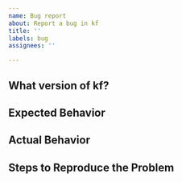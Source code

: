 ```yaml
---
name: Bug report
about: Report a bug in kf
title: ''
labels: bug
assignees: ''

---
```

<!-- If you need to report a security issue with kf, send an email to kf-security@google.com. -->

## What version of kf?

<!-- Paste the output of kf version -->

## Expected Behavior

<!-- Briefly describe what you expect to happen -->


## Actual Behavior

<!-- Briefly describe what is actually happening -->


## Steps to Reproduce the Problem

<!-- How can a maintainer reproduce this issue (be detailed) -->
